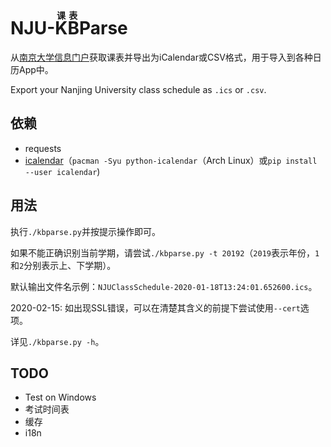 # NJU-<ruby>KB<rt>课表</rt></ruby>Parse

从[南京大学信息门户](https://wx.nju.edu.cn/homepage/wap/default/home)获取课表并导出为iCalendar或CSV格式，用于导入到各种日历App中。

Export your Nanjing University class schedule as `.ics` or `.csv`.

## 依赖

- requests
- [icalendar](https://pypi.org/project/icalendar/)（`pacman -Syu python-icalendar`（Arch Linux）或`pip install --user icalendar`)

## 用法

执行`./kbparse.py`并按提示操作即可。

如果不能正确识别当前学期，请尝试`./kbparse.py -t 20192`（`2019`表示年份，`1`和`2`分别表示上、下学期）。

默认输出文件名示例：`NJUClassSchedule-2020-01-18T13:24:01.652600.ics`。

2020-02-15: 如出现SSL错误，可以在清楚其含义的前提下尝试使用`--cert`选项。

详见`./kbparse.py -h`。

## TODO

- Test on Windows
- 考试时间表
- 缓存
- i18n
